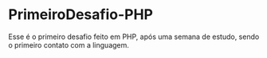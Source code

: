 # PrimeiroDesafio-PHP
Esse é o primeiro desafio feito em PHP, após uma semana de estudo, sendo o primeiro contato com a linguagem.
